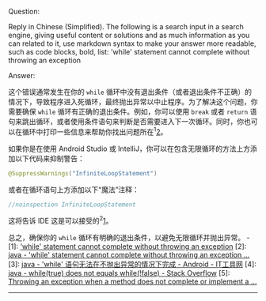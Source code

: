Question:

Reply in Chinese (Simplified).
The following is a search input in a search engine, giving useful content or solutions and as much information as you can related to it, use markdown syntax to make your answer more readable, such as code blocks, bold, list:
'while' statement cannot complete without throwing an exception

Answer:

[1]: https://stackoverflow.com/questions/28113856/while-statement-cannot-complete-without-throwing-an-exception-android "java - 'while' statement cannot complete without throwing an exception ..."
[2]: https://wenku.csdn.net/answer/214a2cca248c4242b84e04d738560976 "'while' statement cannot complete without throwing an exception"
[3]: https://www.coder.work/article/624391 "java - 'while' 语句无法在不抛出异常的情况下完成 - Android - IT工具网"
[4]: https://stackoverflow.com/questions/47779938/whiletrue-does-not-equals-whilefalse "java - while(true) does not equals while(!false) - Stack Overflow"
[5]: https://softwareengineering.stackexchange.com/questions/297832/throwing-an-exception-when-a-method-does-not-complete-or-implement-a-work-around "Throwing an exception when a method does not complete or implement a ..."

这个错误通常发生在你的 `while` 循环中没有退出条件（或者退出条件不正确）的情况下，导致程序进入死循环，最终抛出异常以中止程序。为了解决这个问题，你需要确保 `while` 循环有正确的退出条件。例如，你可以使用 `break` 或者 `return` 语句来跳出循环，或者使用条件语句来判断是否需要进入下一次循环。同时，你也可以在循环中打印一些信息来帮助你找出问题所在<sup>1</sup>[2]。

如果你是在使用 Android Studio 或 IntelliJ，你可以在包含无限循环的方法上方添加以下代码来抑制警告：
```java
@SuppressWarnings("InfiniteLoopStatement")
```
或者在循环语句上方添加以下“魔法”注释：
```java
//noinspection InfiniteLoopStatement
```
这将告诉 IDE 这是可以接受的<sup>2</sup>[1]。

总之，确保你的 `while` 循环有明确的退出条件，以避免无限循环并抛出异常。
\-
\[1]: ['while' statement cannot complete without throwing an exception](https://wenku.csdn.net/answer/214a2cca248c4242b84e04d738560976)
\[2]: [java - 'while' statement cannot complete without throwing an exception ...](https://stackoverflow.com/questions/28113856/while-statement-cannot-complete-without-throwing-an-exception-android)
\[3]: [java - 'while' 语句无法在不抛出异常的情况下完成 - Android - IT工具网](https://www.coder.work/article/624391)
\[4]: [java - while(true) does not equals while(!false) - Stack Overflow](https://stackoverflow.com/questions/47779938/whiletrue-does-not-equals-whilefalse)
\[5]: [Throwing an exception when a method does not complete or implement a ...](https://softwareengineering.stackexchange.com/questions/297832/throwing-an-exception-when-a-method-does-not-complete-or-implement-a-work-around)

<hr/>

